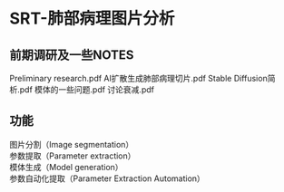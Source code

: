 # SRT-肺部病理图片分析
## 前期调研及一些NOTES
Preliminary research.pdf
AI扩散生成肺部病理切片.pdf
Stable Diffusion简析.pdf
模体的一些问题.pdf
讨论衰减.pdf
## 功能
图片分割（Image segmentation） \
参数提取（Parameter extraction）\
模体生成（Model generation）\
参数自动化提取（Parameter Extraction Automation）
